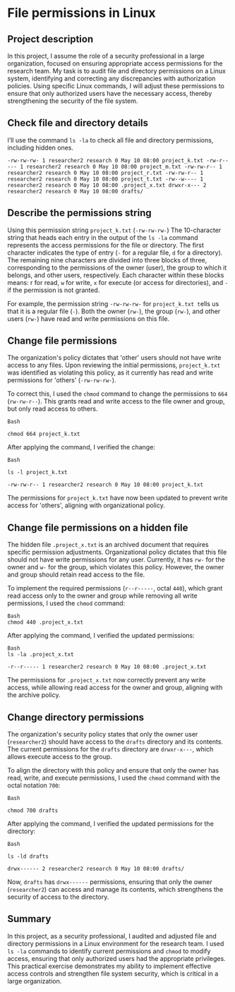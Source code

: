 # File permissions in Linux

## Project description

In this project, I assume the role of a security professional in a large organization, focused on ensuring appropriate access permissions for the research team. My task is to audit file and directory permissions on a Linux system, identifying and correcting any discrepancies with authorization policies. Using specific Linux commands, I will adjust these permissions to ensure that only authorized users have the necessary access, thereby strengthening the security of the file system.

## Check file and directory details

I’ll use the command `ls -la` to check all file and directory permissions, including hidden ones.

`-rw-rw-rw- 1 researcher2 research 0 May 10 08:00 project_k.txt -rw-r----- 1 researcher2 research 0 May 10 08:00 project_m.txt -rw-rw-r-- 1 researcher2 research 0 May 10 08:00 project_r.txt -rw-rw-r-- 1 researcher2 research 0 May 10 08:00 project_t.txt -rw--w---- 1 researcher2 research 0 May 10 08:00 .project_x.txt drwxr-x--- 2 researcher2 research 0 May 10 08:00 drafts/`

## Describe the permissions string

Using this permission string `project_k.txt` (`-rw-rw-rw-`) The 10-character string that heads each entry in the output of the `ls -la` command represents the access permissions for the file or directory. The first character indicates the type of entry (`-` for a regular file, `d` for a directory). The remaining nine characters are divided into three blocks of three, corresponding to the permissions of the owner (user), the group to which it belongs, and other users, respectively. Each character within these blocks means: r for read, `w` for write, `x` for execute (or access for directories), and `-` if the permission is not granted.

For example, the permission string `-rw-rw-rw-` for `project_k.txt t`ells us that it is a regular file (`-`). Both the owner (`rw-`), the group (`rw-`), and other users (`rw-`) have read and write permissions on this file.

## Change file permissions

The organization's policy dictates that 'other' users should not have write access to any files. Upon reviewing the initial permissions, `project_k.txt` was identified as violating this policy, as it currently has read and write permissions for 'others' (`-rw-rw-rw-`).

To correct this, I used the `chmod` command to change the permissions to `664` (`rw-rw-r--`). This grants read and write access to the file owner and group, but only read access to others.

`Bash`

`chmod 664 project_k.txt`

After applying the command, I verified the change:

`Bash`

`ls -l project_k.txt`

`-rw-rw-r-- 1 researcher2 research 0 May 10 08:00 project_k.txt`

The permissions for `project_k.txt` have now been updated to prevent write access for 'others', aligning with organizational policy.

## Change file permissions on a hidden file

The hidden file `.project_x.txt` is an archived document that requires specific permission adjustments. Organizational policy dictates that this file should not have write permissions for any user. Currently, it has `rw-` for the owner and `w-` for the group, which violates this policy. However, the owner and group should retain read access to the file.

To implement the required permissions (`r--r-----`, octal `440`), which grant read access only to the owner and group while removing all write permissions, I used the `chmod` command:

`Bash`  
`chmod 440 .project_x.txt`

After applying the command, I verified the updated permissions:

`Bash`  
`ls -la .project_x.txt`

`-r--r----- 1 researcher2 research 0 May 10 08:00 .project_x.txt`

The permissions for `.project_x.txt` now correctly prevent any write access, while allowing read access for the owner and group, aligning with the archive policy.

## Change directory permissions

The organization's security policy states that only the owner user (`researcher2`) should have access to the `drafts` directory and its contents. The current permissions for the `drafts` directory are `drwxr-x---`, which allows execute access to the group.

To align the directory with this policy and ensure that only the owner has read, write, and execute permissions, I used the `chmod` command with the octal notation `700`:

`Bash`

`chmod 700 drafts`

After applying the command, I verified the updated permissions for the directory:

`Bash`

`ls -ld drafts`

`drwx------ 2 researcher2 research 0 May 10 08:00 drafts/`

Now, `drafts` has `drwx------` permissions, ensuring that only the owner (`researcher2`) can access and manage its contents, which strengthens the security of access to the directory.

## Summary

In this project, as a security professional, I audited and adjusted file and directory permissions in a Linux environment for the research team. I used `ls -la` commands to identify current permissions and `chmod` to modify access, ensuring that only authorized users had the appropriate privileges. This practical exercise demonstrates my ability to implement effective access controls and strengthen file system security, which is critical in a large organization.  
